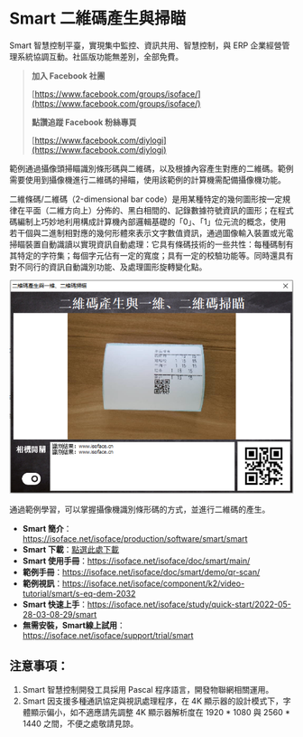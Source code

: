 # Smart 二維碼產生與掃瞄

Smart 智慧控制平臺，實現集中監控、資訊共用、智慧控制，與 ERP 企業經營管理系統協調互動。社區版功能無差別，全部免費。

> **加入 Facebook 社團**
>
> [https://www.facebook.com/groups/isoface/](https://www.facebook.com/groups/isoface/)
> 
> **點讚追蹤 Facebook 粉絲專頁**
> 
> [https://www.facebook.com/diylogi](https://www.facebook.com/diylogi)

範例通過攝像頭掃瞄識別條形碼與二維碼，以及根據內容產生對應的二維碼。範例需要使用到攝像機進行二維碼的掃瞄，使用該範例的計算機需配備攝像機功能。

二維條碼/二維碼（2-dimensional bar code）是用某種特定的幾何圖形按一定規律在平面（二維方向上）分佈的、黑白相間的、記錄數據符號資訊的圖形；在程式碼編制上巧妙地利用構成計算機內部邏輯基礎的「0」、「1」位元流的概念，使用若干個與二進制相對應的幾何形體來表示文字數值資訊，通過圖像輸入裝置或光電掃瞄裝置自動識讀以實現資訊自動處理：它具有條碼技術的一些共性：每種碼制有其特定的字符集；每個字元佔有一定的寬度；具有一定的校驗功能等。同時還具有對不同行的資訊自動識別功能、及處理圖形旋轉變化點。

![](images/202209272229.png)

通過範例學習，可以掌握攝像機識別條形碼的方式，並進行二維碼的產生。

* **Smart 簡介**：https://isoface.net/isoface/production/software/smart/smart
* **Smart 下載**：[點選此處下載](https://github.com/isoface-iot/Smart/releases/latest)
* **Smart 使用手冊**：https://isoface.net/isoface/doc/smart/main/
* **範例手冊**：https://isoface.net/isoface/doc/smart/demo/qr-scan/
* **範例視訊**：https://isoface.net/isoface/component/k2/video-tutorial/smart/s-eq-dem-2032
* **Smart 快速上手**：https://isoface.net/isoface/study/quick-start/2022-05-28-03-08-29/smart
* **無需安裝，Smart線上試用**：https://isoface.net/isoface/support/trial/smart

## 注意事項：
1. Smart 智慧控制開發工具採用 Pascal 程序語言，開發物聯網相關運用。
2. Smart 因支援多種通訊協定與視訊處理程序，在 4K 顯示器的設計模式下，字體顯示偏小，如不適應請先調整 4K 顯示器解析度在 1920 * 1080 與 2560 * 1440 之間，不便之處敬請見諒。
